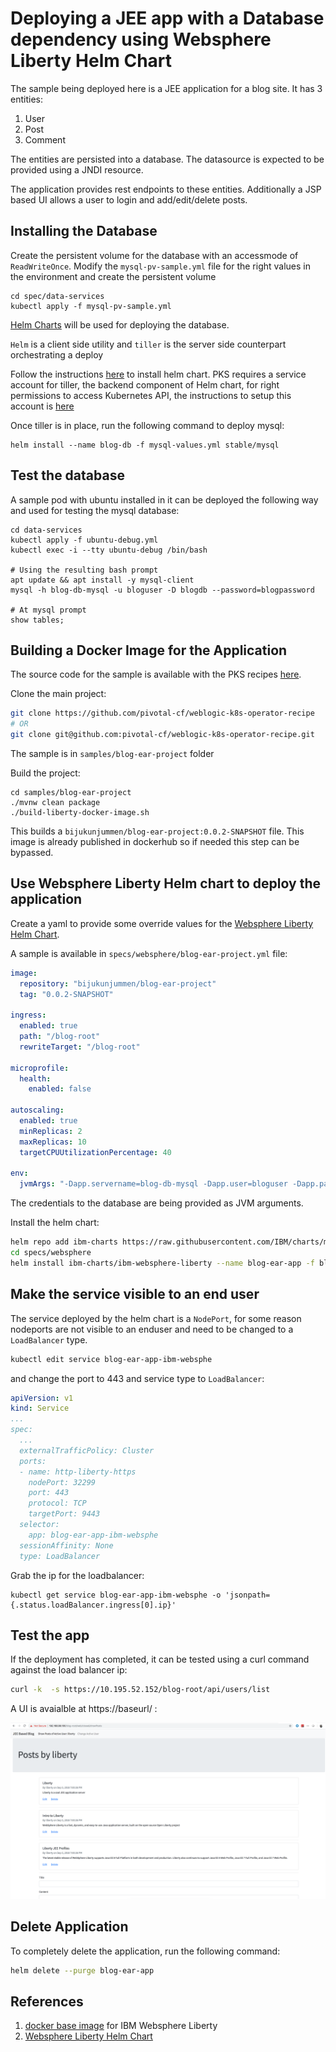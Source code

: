 # Deploying a JEE app with a Database dependency using Websphere Liberty Helm Chart

The sample being deployed here is a JEE application for a blog site. It has 3 entities:

1. User 
2. Post 
3. Comment 

The entities are persisted into a database. The datasource is expected to be provided using a JNDI resource. 

The application provides rest endpoints to these entities. Additionally a JSP based UI allows a user to login and add/edit/delete posts.

## Installing the Database

Create the persistent volume for the database with an accessmode of `ReadWriteOnce`. Modify the `mysql-pv-sample.yml` file for the right values in the environment and create the persistent volume

```
cd spec/data-services
kubectl apply -f mysql-pv-sample.yml
```

[Helm Charts](https://helm.sh/) will be used for deploying the database.

`Helm` is a client side utility and `tiller` is the server side counterpart orchestrating a deploy

Follow the instructions [here](https://docs.helm.sh/using_helm) to install helm chart. PKS requires a service account for tiller, the backend component of Helm chart, for right permissions to access Kubernetes API, the instructions to setup this account is [here](https://docs.pivotal.io/runtimes/pks/1-1/configure-tiller-helm.html)


Once tiller is in place, run the following command to deploy mysql:

```
helm install --name blog-db -f mysql-values.yml stable/mysql
```

## Test the database

A sample pod with ubuntu installed in it can be deployed the following way and used for testing the mysql database:

```
cd data-services
kubectl apply -f ubuntu-debug.yml
kubectl exec -i --tty ubuntu-debug /bin/bash

# Using the resulting bash prompt
apt update && apt install -y mysql-client
mysql -h blog-db-mysql -u bloguser -D blogdb --password=blogpassword

# At mysql prompt
show tables;
```

## Building a Docker Image for the Application
The source code for the sample is available with the PKS recipes [here](https://github.com/pivotal-cf/weblogic-k8s-operator-recipe). 

Clone the main project:

```bash
git clone https://github.com/pivotal-cf/weblogic-k8s-operator-recipe
# OR
git clone git@github.com:pivotal-cf/weblogic-k8s-operator-recipe.git
```

The sample is in `samples/blog-ear-project` folder

Build the project:

```
cd samples/blog-ear-project
./mvnw clean package
./build-liberty-docker-image.sh
```

This builds a `bijukunjummen/blog-ear-project:0.0.2-SNAPSHOT` file. This image is already published in dockerhub so if needed this step can be bypassed.


## Use Websphere Liberty Helm chart to deploy the application

Create a yaml to provide some override values for the [Websphere Liberty Helm Chart](https://github.com/IBM/charts/tree/master/stable/ibm-websphere-liberty/). 

A sample is available in `specs/websphere/blog-ear-project.yml` file:

```yml
image:
  repository: "bijukunjummen/blog-ear-project"
  tag: "0.0.2-SNAPSHOT"

ingress:
  enabled: true
  path: "/blog-root"
  rewriteTarget: "/blog-root"

microprofile:
  health: 
    enabled: false  

autoscaling:
  enabled: true
  minReplicas: 2
  maxReplicas: 10
  targetCPUUtilizationPercentage: 40
  
env:
  jvmArgs: "-Dapp.servername=blog-db-mysql -Dapp.user=bloguser -Dapp.password=blogpassword -Dapp.database=blogdb"  
```

The credentials to the database are being provided as JVM arguments.


Install the helm chart:

```bash
helm repo add ibm-charts https://raw.githubusercontent.com/IBM/charts/master/repo/stable/
cd specs/websphere
helm install ibm-charts/ibm-websphere-liberty --name blog-ear-app -f blog-ear-project.yml
```

## Make the service visible to an end user

The service deployed by the helm chart is a `NodePort`, for some reason nodeports are not visible to an enduser and need to be changed to a `LoadBalancer` type. 

```bash
kubectl edit service blog-ear-app-ibm-websphe
```

and change the port to 443 and service type to `LoadBalancer`:

```yml
apiVersion: v1
kind: Service
...
spec:
  ...
  externalTrafficPolicy: Cluster
  ports:
  - name: http-liberty-https
    nodePort: 32299
    port: 443
    protocol: TCP
    targetPort: 9443
  selector:
    app: blog-ear-app-ibm-websphe
  sessionAffinity: None
  type: LoadBalancer
```

Grab the ip for the loadbalancer:

```
kubectl get service blog-ear-app-ibm-websphe -o 'jsonpath={.status.loadBalancer.ingress[0].ip}'
```

## Test the app
If the deployment has completed, it can be tested using a curl command against the load balancer ip:

```bash
curl -k  -s https://10.195.52.152/blog-root/api/users/list
```

A UI is avaialble at https://baseurl/ :

![Sample UI](./images/SampleAppUI.png)

## Delete Application
To completely delete the application, run the following command:

```bash
helm delete --purge blog-ear-app
```
## References

1. [docker base image](https://github.com/docker-library/docs/tree/master/websphere-liberty) for 
IBM Websphere Liberty
1.  [Websphere Liberty Helm Chart](https://github.com/IBM/charts/tree/master/stable/ibm-websphere-liberty/) 